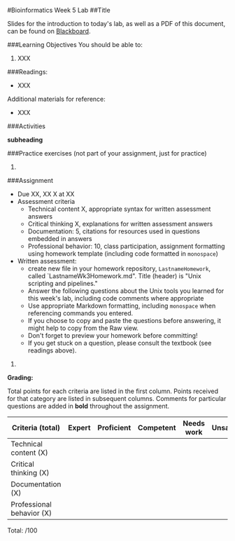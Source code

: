 #Bioinformatics Week 5 Lab
##Title

Slides for the introduction to today's lab, as well as a PDF of this document, can be found on [Blackboard](http://blackboard.uttyler.edu).

###Learning Objectives
You should be able to:

1. XXX

###Readings:
* XXX

Additional materials for reference:
* XXX

###Activities

**subheading**

###Practice exercises (not part of your assignment, just for practice)

1. 

###Assignment
* Due XX, XX X at XX
* Assessment criteria
	* Technical content X, appropriate syntax for written assessment answers
	* Critical thinking X, explanations for written assessment answers
	* Documentation: 5, citations for resources used in questions embedded in answers
	* Professional behavior: 10, class participation, assignment formatting using homework template (including code formatted in `monospace`)
* Written assessment: 
	* create new file in your homework repository, `LastnameHomework`, called `LastnameWk3Homework.md". Title (header) is "Unix scripting and pipelines." 
	* Answer the following questions about the Unix tools you learned for this week's lab, including code comments where appropriate 				
	* Use appropriate Markdown formatting, including `monospace` when referencing commands you entered. 
	* If you choose to copy and paste the questions before answering, it might help to copy from the Raw view. 
	* Don't forget to preview your homework before committing! 
	* If you get stuck on a question, please consult the textbook (see readings above).

1.  

**Grading:**

Total points for each criteria are listed in the first column. Points received for that category are listed in subsequent columns. Comments for particular questions are added in **bold** throughout the assignment.

Criteria (total)  | Expert  | Proficient  | Competent | Needs work | Unsatisfactory
------------- | ------------- | ------------- | ------------- | ------------- | -------------
Technical content (X) |  |  |  |  |  |
Critical thinking (X) |  |  |  |  |  |
Documentation (X) |  |  |  |  |  |
Professional behavior (X) |  |  |  |  |  |
Total: /100
